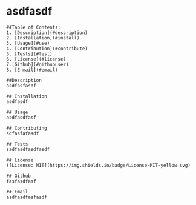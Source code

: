 # asdfasdf

    ##Table of Contents:
    1. [Description](#description)
    2. [Installation](#install)
    3. [Usage](#use)
    4. [Contribution](#contribute)
    5. [Tests](#test)
    6. [License](#license)
    7.[Github](#githubuser)
    8. [E-mail](#email)

    ##Description
    asdfasfasdf

    ## Installation
    asdfasdf

    ## Usage
    asdfasdfasf

    ## Contributing
    sdfasfafasdf

    ## Tests
    sadfasdfasdfasdf

    ## License
    ![License: MIT](https://img.shields.io/badge/License-MIT-yellow.svg)

    ## Github
    fasfasdfasf

    ## Email
    asdfasdfasfasdf
